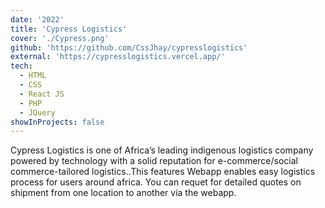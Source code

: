 ```yaml
---
date: '2022'
title: 'Cypress Logistics'
cover: './Cypress.png'
github: 'https://github.com/CssJhay/cypresslogistics'
external: 'https://cypresslogistics.vercel.app/'
tech:
  - HTML
  - CSS
  - React JS
  - PHP 
  - JQuery
showInProjects: false
---
```


Cypress Logistics is one of Africa’s leading indigenous logistics company powered by technology with a solid reputation for e-commerce/social commerce-tailored logistics..This features Webapp enables easy logistics process for users around africa. You can requet for detailed quotes on shipment from one location to another via the webapp. 
